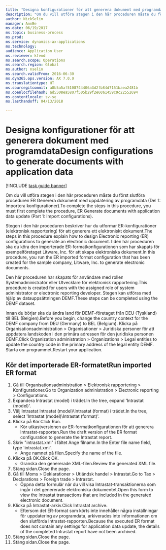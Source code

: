 ```yaml
--- 
title: "Designa konfigurationer för att generera dokument med programdata"
description: "Om du vill utföra stegen i den här proceduren måste du först slutföra proceduren ER Generera dokument med uppdatering av programdata (Del 1: Importera konfigurationer)."
author: NickSelin
manager: AnnBe
ms.date: 06/19/2017
ms.topic: business-process
ms.prod: 
ms.service: dynamics-ax-applications
ms.technology: 
audience: Application User
ms.reviewer: kfend
ms.search.scope: Operations
ms.search.region: Global
ms.author: nselin
ms.search.validFrom: 2016-06-30
ms.dyn365.ops.version: AX 7.0.0
ms.translationtype: HT
ms.sourcegitcommit: a8b5a5af5108744406a3d2fb84d7151baea2481b
ms.openlocfilehash: ad5508ea5807f505b29f2e60a1459c9c22552694
ms.contentlocale: sv-se
ms.lasthandoff: 04/13/2018

---
```

# <a name="design-configurations-to-generate-documents-with-application-data"></a><span data-ttu-id="fa8b7-103">Designa konfigurationer för att generera dokument med programdata</span><span class="sxs-lookup"><span data-stu-id="fa8b7-103">Design configurations to generate documents with application data</span></span>

[!INCLUDE [task guide banner](../../includes/task-guide-banner.md)]

<span data-ttu-id="fa8b7-104">Om du vill utföra stegen i den här proceduren måste du först slutföra proceduren ER Generera dokument med uppdatering av programdata (Del 1: Importera konfigurationer).</span><span class="sxs-lookup"><span data-stu-id="fa8b7-104">To complete the steps in this procedure, you must first complete the procedure, ER Generate documents with application data update (Part 1: Import configurations).</span></span>



<span data-ttu-id="fa8b7-105">Stegen i den här proceduren beskriver hur du utformar ER-konfigurationer (elektronisk rapportering) för att generera ett elektroniskt dokument.</span><span class="sxs-lookup"><span data-stu-id="fa8b7-105">The steps in this procedure explain how to design Electronic reporting (ER) configurations to generate an electronic document.</span></span> <span data-ttu-id="fa8b7-106">I den här proceduren ska du köra den importerade ER-formatkonfigurationen som har skapats för exempelföretaget Litware, Inc. för att skapa elektroniska dokument.</span><span class="sxs-lookup"><span data-stu-id="fa8b7-106">In this procedure, you run the ER imported format configuration that has been created for the sample company, Litware, Inc. to generate electronic documents.</span></span>



<span data-ttu-id="fa8b7-107">Den här proceduren har skapats för användare med rollen Systemadministratör eller Utvecklare för elektronisk rapportering.</span><span class="sxs-lookup"><span data-stu-id="fa8b7-107">This procedure is created for users with the assigned role of system administrator or electronic reporting developer.</span></span> <span data-ttu-id="fa8b7-108">Stegen kan utföras med hjälp av datauppsättningen DEMF.</span><span class="sxs-lookup"><span data-stu-id="fa8b7-108">These steps can be completed using the DEMF dataset.</span></span> 



<span data-ttu-id="fa8b7-109">Innan du börjar ska du ändra land för DEMF-företaget från DEU (Tyskland) till BEL (Belgien).</span><span class="sxs-lookup"><span data-stu-id="fa8b7-109">Before you begin, change the country context for the DEMF company from DEU (Germany) to BEL (Belgium).</span></span> <span data-ttu-id="fa8b7-110">Klicka på Organisationsadministration > Organisationer > Juridiska personer för att uppdatera landskoden i den primära adressen för den juridiska personen DEMF.</span><span class="sxs-lookup"><span data-stu-id="fa8b7-110">Click Organization administration > Organizations > Legal entities to update the country code in the primary address of the legal entity DEMF.</span></span> <span data-ttu-id="fa8b7-111">Starta om programmet.</span><span class="sxs-lookup"><span data-stu-id="fa8b7-111">Restart your application.</span></span>


## <a name="run-imported-er-format"></a><span data-ttu-id="fa8b7-112">Kör det importerade ER-formatet</span><span class="sxs-lookup"><span data-stu-id="fa8b7-112">Run imported ER format</span></span>
1. <span data-ttu-id="fa8b7-113">Gå till Organisationsadministration > Elektronisk rapportering > Konfigurationer.</span><span class="sxs-lookup"><span data-stu-id="fa8b7-113">Go to Organization administration > Electronic reporting > Configurations.</span></span>
2. <span data-ttu-id="fa8b7-114">Expandera Intrastat (model) i trädet.</span><span class="sxs-lookup"><span data-stu-id="fa8b7-114">In the tree, expand 'Intrastat (model)'.</span></span>
3. <span data-ttu-id="fa8b7-115">Välj Intrastat Intrastat (model)\Intrastat (format) i trädet.</span><span class="sxs-lookup"><span data-stu-id="fa8b7-115">In the tree, select 'Intrastat (model)\Intrastat (format)'.</span></span>
4. <span data-ttu-id="fa8b7-116">Klicka på Kör.</span><span class="sxs-lookup"><span data-stu-id="fa8b7-116">Click Run.</span></span>
    * <span data-ttu-id="fa8b7-117">Kör utkastversionen av ER-formatkonfigurationen för att generera Intrastat-rapporten.</span><span class="sxs-lookup"><span data-stu-id="fa8b7-117">Run the draft version of the ER format configuration to generate the Intrastat report.</span></span>  
5. <span data-ttu-id="fa8b7-118">Skriv "intrastat.xml" i fältet Ange filnamn.</span><span class="sxs-lookup"><span data-stu-id="fa8b7-118">In the Enter file name field, type 'intrastat.xml'.</span></span>
    * <span data-ttu-id="fa8b7-119">Ange namnet på filen.</span><span class="sxs-lookup"><span data-stu-id="fa8b7-119">Specify the name of the file.</span></span>  
6. <span data-ttu-id="fa8b7-120">Klicka på OK.</span><span class="sxs-lookup"><span data-stu-id="fa8b7-120">Click OK.</span></span>
    * <span data-ttu-id="fa8b7-121">Granska den genererade XML-filen.</span><span class="sxs-lookup"><span data-stu-id="fa8b7-121">Review the generated XML file.</span></span>  
7. <span data-ttu-id="fa8b7-122">Stäng sidan.</span><span class="sxs-lookup"><span data-stu-id="fa8b7-122">Close the page.</span></span>
8. <span data-ttu-id="fa8b7-123">Gå till Moms > Deklarationer > Utländsk handel > Intrastat.</span><span class="sxs-lookup"><span data-stu-id="fa8b7-123">Go to Tax > Declarations > Foreign trade > Intrastat.</span></span>
    * <span data-ttu-id="fa8b7-124">Öppna detta formulär när du vill visa Intrastat-transaktionerna som ingår i det genererade elektroniska dokumentet.</span><span class="sxs-lookup"><span data-stu-id="fa8b7-124">Open this form to view the Intrastat transactions that are included in the generated electronic document.</span></span>  
9. <span data-ttu-id="fa8b7-125">Klicka på Intrastat-arkiv.</span><span class="sxs-lookup"><span data-stu-id="fa8b7-125">Click Intrastat archive.</span></span>
    * <span data-ttu-id="fa8b7-126">Eftersom det ER-format som körts inte innehåller några inställningar för uppdatering av programdata, arkiverades inte informationen om den slutförda Intrastat-rapporten.</span><span class="sxs-lookup"><span data-stu-id="fa8b7-126">Because the executed ER format does not contain any settings for application data update, the details of the completed Intrastat report have not been archived.</span></span>  
10. <span data-ttu-id="fa8b7-127">Stäng sidan.</span><span class="sxs-lookup"><span data-stu-id="fa8b7-127">Close the page.</span></span>
11. <span data-ttu-id="fa8b7-128">Stäng sidan.</span><span class="sxs-lookup"><span data-stu-id="fa8b7-128">Close the page.</span></span>


